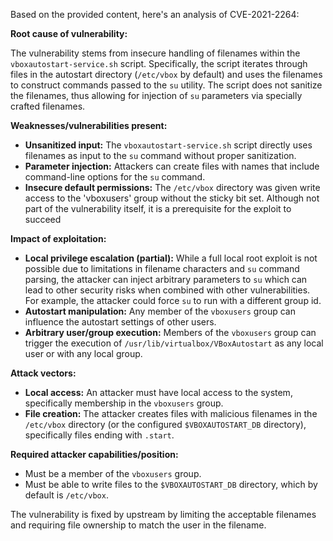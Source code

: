 Based on the provided content, here's an analysis of CVE-2021-2264:

**Root cause of vulnerability:**

The vulnerability stems from insecure handling of filenames within the `vboxautostart-service.sh` script. Specifically, the script iterates through files in the autostart directory (`/etc/vbox` by default) and uses the filenames to construct commands passed to the `su` utility. The script does not sanitize the filenames, thus allowing for injection of `su` parameters via specially crafted filenames.

**Weaknesses/vulnerabilities present:**

*   **Unsanitized input:** The `vboxautostart-service.sh` script directly uses filenames as input to the `su` command without proper sanitization.
*   **Parameter injection:** Attackers can create files with names that include command-line options for the `su` command.
*   **Insecure default permissions:** The `/etc/vbox` directory was given write access to the 'vboxusers' group without the sticky bit set. Although not part of the vulnerability itself, it is a prerequisite for the exploit to succeed

**Impact of exploitation:**

*   **Local privilege escalation (partial):**  While a full local root exploit is not possible due to limitations in filename characters and `su` command parsing, the attacker can inject arbitrary parameters to `su` which can lead to other security risks when combined with other vulnerabilities. For example, the attacker could force `su` to run with a different group id.
*   **Autostart manipulation:** Any member of the `vboxusers` group can influence the autostart settings of other users.
*   **Arbitrary user/group execution:** Members of the `vboxusers` group can trigger the execution of `/usr/lib/virtualbox/VBoxAutostart` as any local user or with any local group.

**Attack vectors:**

*   **Local access:** An attacker must have local access to the system, specifically membership in the `vboxusers` group.
*   **File creation:** The attacker creates files with malicious filenames in the `/etc/vbox` directory (or the configured `$VBOXAUTOSTART_DB` directory), specifically files ending with `.start`.

**Required attacker capabilities/position:**

*   Must be a member of the `vboxusers` group.
*   Must be able to write files to the `$VBOXAUTOSTART_DB` directory, which by default is `/etc/vbox`.

The vulnerability is fixed by upstream by limiting the acceptable filenames and requiring file ownership to match the user in the filename.